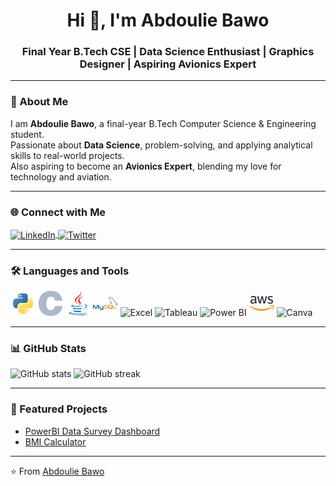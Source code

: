 <h1 align="center">Hi 👋, I'm Abdoulie Bawo</h1>
<h3 align="center">Final Year B.Tech CSE | Data Science Enthusiast | Graphics Designer | Aspiring Avionics Expert</h3>

---

### 🚀 About Me
I am **Abdoulie Bawo**, a final-year B.Tech Computer Science & Engineering student.  
Passionate about **Data Science**, problem-solving, and applying analytical skills to real-world projects.  
Also aspiring to become an **Avionics Expert**, blending my love for technology and aviation.  

---

### 🌐 Connect with Me
<p align="left">
<a href="https://www.linkedin.com/in/abdoulie-bawo-208104226/" target="blank">
<img align="center" src="https://raw.githubusercontent.com/rahuldkjain/github-profile-readme-generator/master/src/images/icons/Social/linked-in-alt.svg" alt="LinkedIn" height="30" width="40" />
</a>
<a href="https://x.com/bawo_abdoulie" target="blank">
<img align="center" src="https://raw.githubusercontent.com/rahuldkjain/github-profile-readme-generator/master/src/images/icons/Social/twitter.svg" alt="Twitter" height="30" width="40" />
</a>
</p>

---

### 🛠 Languages and Tools
<p align="left"> 
<!-- Languages -->
<img src="https://raw.githubusercontent.com/devicons/devicon/master/icons/python/python-original.svg" alt="Python" width="40" height="40"/> 
<img src="https://raw.githubusercontent.com/devicons/devicon/master/icons/c/c-original.svg" alt="C" width="40" height="40"/> 
<img src="https://raw.githubusercontent.com/devicons/devicon/master/icons/java/java-original.svg" alt="Java" width="40" height="40"/> 
<img src="https://raw.githubusercontent.com/devicons/devicon/master/icons/mysql/mysql-original-wordmark.svg" alt="SQL" width="40" height="40"/> 

<!-- Tools -->
<img src="https://img.icons8.com/color/48/microsoft-excel-2019--v1.png" alt="Excel" width="40" height="40"/>
<img src="https://img.icons8.com/color/48/tableau-software.png" alt="Tableau" width="40" height="40"/> 
<img src="https://img.icons8.com/color/48/power-bi.png" alt="Power BI" width="40" height="40"/> 
<img src="https://raw.githubusercontent.com/devicons/devicon/master/icons/amazonwebservices/amazonwebservices-original-wordmark.svg" alt="AWS" width="40" height="40"/>
<img src="https://img.icons8.com/plasticine/100/canva.png" alt="Canva" width="40" height="40"/>
</p>

---

### 📊 GitHub Stats
<p align="left">
<img src="https://github-readme-stats.vercel.app/api?username=Bawo-Abdoulie&show_icons=true&theme=tokyonight" alt="GitHub stats" />
<img src="https://github-readme-streak-stats.herokuapp.com/?user=Bawo-Abdoulie&theme=tokyonight" alt="GitHub streak" />
</p>

---

### 📂 Featured Projects
- [PowerBI Data Survey Dashboard](https://github.com/Bawo-Abdoulie/PowerBI-Data-Survey-Dashboard)
- [BMI Calculator](https://github.com/Bawo-Abdoulie/BMI-Calculator)

---

⭐️ From [Abdoulie Bawo](https://github.com/Bawo-Abdoulie)
